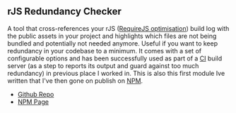 ## rJS Redundancy Checker

A tool that cross-references your rJS ([RequireJS optimisation](http://requirejs.org/docs/optimization.html)) build log with the public assets in your project and highlights which files are not being bundled and potentially not needed anymore. Useful if you want to keep redundancy in your codebase to a minimum. It comes with a set of configurable options and has been successfully used as part of a [CI](http://martinfowler.com/articles/continuousIntegration.html) build server (as a step to reports its output and guard against too much redundancy) in previous place I worked in. This is also this first module Ive written that I've then gone on publish on [NPM](https://www.npmjs.com/).

* [Github Repo](https://github.com/burt202/rjs-redundancy-checker)
* [NPM Page](https://www.npmjs.com/package/rjs-redundancy-checker)
